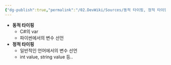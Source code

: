 ```yaml
---
{"dg-publish":true,"permalink":"/02.DevWiki/Sources/동적 타이핑, 정적 타이핑 (Type + ing)/","noteIcon":""}
---
```


- **동적 타이핑**
    - C#의 var
    - 파이썬에서의 변수 선언
- **정적 타이핑**
    - 일반적인 언어에서의 변수 선언
    - int value, string value 등..